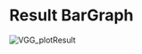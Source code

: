 # Result BarGraph  

![VGG_plotResult](https://github.com/laphisboy/Vision/edit/main/Implementation/VGG/VGG_plotResults.png)
